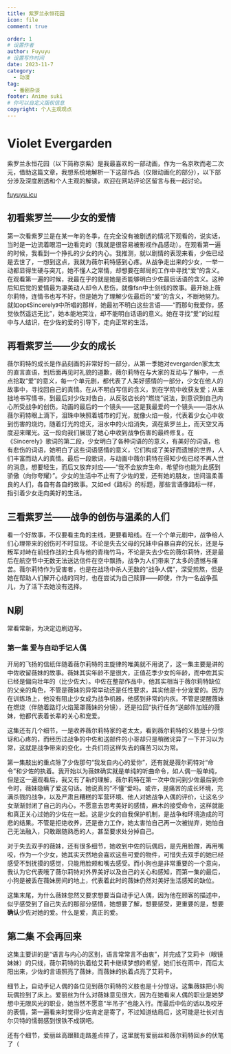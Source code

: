 ```yaml
---
title: 紫罗兰永恒花园
icon: file
comment: true

order: 1
# 设置作者
author: Fuyuyu
# 设置写作时间
date: 2023-11-7
category:
  - 动漫
tag:
  - 番剧杂谈
footer: Anime suki
# 你可以自定义版权信息
copyright: 个人主观观点
---
```


# Violet Evergarden

紫罗兰永恒花园（以下简称京紫）是我最喜欢的一部动画，作为一名京吹而老二次元，借助这篇文章，我想系统地解析一下这部作品（仅限动画化的部分），以下部分涉及深度剧透和个人主观的解读，欢迎在网站评论区留言与我一起讨论。

[fuyuyu.icu](https://fuyuyu.icu)

## 初看紫罗兰——少女的爱情

第一次看紫罗兰是在某一年的冬季，在完全没有被剧透的情况下观看的，说实话，当时是一边流着眼泪一边看完的（我就是很容易被影视作品感动）。在观看第一遍的时候，我看到一个挣扎的少女的内心。我推测，就以剧情的表现来看，少佐已经是去世了，一想到这点，我就为薇尔莉特感到心疼。从战争走出来的少女，一举一动都显得生硬与突兀，她不懂人之常情，却想要在邮局的工作中寻找“爱”的含义。在观看第一遍的时候，我最在乎的就是她是否能够明白少佐最后话语的含义。这种后知后觉的爱情最为凄美动人却令人悲伤，就像fsn中士剑线的故事。最开始上薇尔莉特，连情书也写不好，但是她为了理解少佐最后的“爱”的含义，不断地努力。就如op《Sincerely》中所唱的那样，她最初不明白这些言语——“而那句我爱你，感觉依然遥远无比”，她本能地哭泣，却不能明白话语的意义。她在寻找“爱”的过程中与人结识，在少佐的爱的引导下，走向正常的生活。

## 再看紫罗兰——少女的成长

薇尔莉特的成长是作品刻画的非常好的一部分，从第一季她对evergarden家太太的直言直语，到后面再见时礼貌的道歉，薇尔莉特在与大家的互动与了解中，一点点拾取“爱”的意义，每一个单元剧，都代表了人美好感情的一部分，少女在他人的故事中，寻找回自己的真情。在从不明白写信的含义，到在学院中收获友爱；从笨拙地书写情书，到最后对少佐对告白，从反驳店长的“燃烧”说法，到意识到自己内心所受战争的创伤。动画的最后的一个镜头——这是我最爱的一个镜头——泪水从薇尔莉特眼上滴下，泪珠中映照着城市的灯光，就像火焰一般，代表着少女心中收到伤害的烧灼，随着灯光的熄灭，泪水中的火焰消失，滴在紫罗兰上，而天空又再度迎来曙光。这一段向我们展现了她心中收到战争伤害的最终修复。在《Sincerely》歌词的第二段，少女明白了各种词语的的意义，有美好的词语，也有悲伤的词语，她明白了这些词语感情的意义，它们构成了美好而遗憾的世界，人们丰富而动人的真情。最后一段歌词，与动画中薇尔莉特在得知少佐已经不再人世的消息，想要轻生，而后又放弃对应——“我不会放弃生命，希望你也能为此感到骄傲（向你夸耀）”。少女的生活中不止有了少佐的爱，还有她的朋友，世间温柔善良的人们，各自有各自的故事。又如ed《路标》的标题，那些言语像路标一样，指引着少女走向美好的生活。

## 三看紫罗兰——战争的创伤与温柔的人们

看一个好故事，不仅要看主角的主线，更要看暗线。在一个个单元剧中，战争给人们心理带来的创伤时不时显现。不论是失去父母的兄妹中自暴自弃的兄长，还是与叛军对峙在前线作战的士兵与他的青梅竹马，不论是失去少佐的薇尔莉特，还是最后在航空节中无数无法送达信件在空中飘扬，战争为人们带来了太多的遗憾与痛苦。薇尔莉特作为受害者，也是在战场中杀人无数的“战争人偶”，深受煎熬，但是她在帮助人们解开心结的同时，也在尝试为自己赎罪——即使，作为一名战争孤儿，为了活下去她没有选择。

## N刷

常看常新，为决定边刷边写。

### 第一集 爱与自动手记人偶

开局的飞扬的信纸伴随着薇尔莉特的主旋律的唯美就不用说了，这一集主要是讲的中佐收留薇妹的故事。薇妹其实年龄不是很大，正值花季少女的年龄，而中佐其实已经是偏向壮年的（比少佐大）。中佐在整部作品中，他其实相当于薇尔莉特缺位的父亲的角色，不管是薇妹的异常举动还是任性要求，其实他是十分宠爱的。因为在训练场上，他没有阻止少女成为战争机器，他感到非常的内疚。不管是提醒薇妹在燃烧（伴随着路灯火焰笼罩薇妹的分镜），还是拉回“执行任务”送邮件加班的薇妹，他都代表着长辈的关心和宠爱。

这集还有几个细节，一是收养薇尔莉特家的老太太，看到薇尔莉特的义肢是十分惊讶和心疼的，而经历过战争的中佐和送邮件的小哥却只是稍微诧异了一下并习以为常，这就是战争带来的变化，士兵们将这样失去的痛苦习以为常。

第一集敲出的重点除了少佐那句“我发自内心的爱你”，还有就是薇尔莉特对“命令”和少佐的执着。我开始以为薇妹确实就是单纯的听曲命令，如人偶一般单纯，但是这一遍观看后，我又有了新的理解，薇尔莉特在第一次中佐问到少佐最后到命令时，薇妹隐瞒了爱这句话。她说真的“不懂”爱吗。或许，是痛苦的成长环境，充满杀戮的战争，以及严肃且糟糕的军营环境、他人对她战争人偶的评价，让这名少女渐渐封闭了自己的内心，不愿意去思考美好的感情，麻木的接受命令，这样就能和真正关心过她的少佐在一起。这是少女的自我保护机制，是战争和环境造成的可悲的结果。不管是拒绝收养，还是奋力工作，她太害怕自己再一次被抛弃，她怕自己无法融入，只敢跟随熟悉的人，甚至要求处分掉自己。

对于失去双手的薇妹，还有很多细节，她收到中佐的玩偶后，是先用脸蹭，再用嘴咬，作为一个少女，她其实天然地会喜欢这些可爱的物件，可惜失去双手的她已经感受不到抚摸的感觉，只能用脸颊和嘴去感受。而小狗也是非常重要的一个意向，我认为它代表哦了薇尔莉特对外界美好以及自己的关心和感知，而第一集的最后，小狗是被丢在薇妹房间的地上，代表着此时的薇妹仍然对美好生活感知的缺位。

这集末尾，为什么薇妹忽然又要求想要当自动手记人偶，因为他在顾客的描述中，似乎感受到了自己失去的那部分感情，她想要了解，想要感受，更重要的是，想要**确认**少佐对她的爱。什么是爱，真正的爱。

## 第二集 不会再回来

这集主要讲的是“语言与内心的区别，语言常常言不由衷”，并完成了艾莉卡（眼镜妹妹）的只线，薇尔莉特的执着给艾莉卡继续梦想的希望，她们长在雨中，而后太阳出来，少佐的言语照亮了薇妹，而薇妹的执着点亮了艾莉卡。

细节上，自动手记人偶的各位见到薇尔莉特的义肢也是十分惊讶。这集薇妹把小狗玩偶捡到了床上。爱丽丝为什么对薇妹意见很大，因为在她看来人偶的职业是她梦想中无限风光的职业，她当然不愿意“半吊子”也能入行。而最后中佐的话以及咬牙的表情，第一遍看来时觉得少佐肯定是寄了，不过知道结局后，这可能是社长对吉尔贝特的懦弱感到恨铁不成钢吧。

还有个细节，爱丽丝高跟鞋走路差点摔了，这里就有爱丽丝和薇尔莉特回乡的伏笔了（